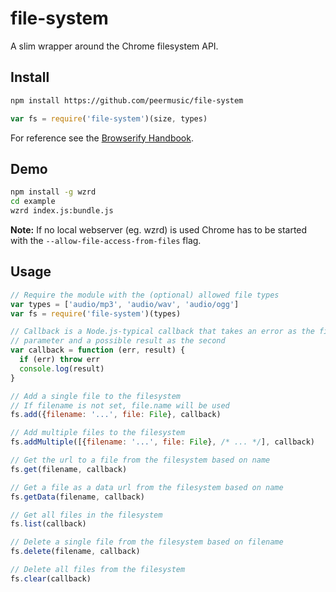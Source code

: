 # file-system

A slim wrapper around the Chrome filesystem API.


## Install

```sh
npm install https://github.com/peermusic/file-system
```

```js
var fs = require('file-system')(size, types)
```

For reference see the [Browserify Handbook](https://github.com/substack/browserify-handbook#how-node_modules-works).

## Demo

```sh
npm install -g wzrd
cd example
wzrd index.js:bundle.js
```

**Note:** If no local webserver (eg. wzrd) is used Chrome has to be started with the `--allow-file-access-from-files` flag.

## Usage

```js
// Require the module with the (optional) allowed file types
var types = ['audio/mp3', 'audio/wav', 'audio/ogg']
var fs = require('file-system')(types)

// Callback is a Node.js-typical callback that takes an error as the first
// parameter and a possible result as the second
var callback = function (err, result) {
  if (err) throw err
  console.log(result)
}

// Add a single file to the filesystem
// If filename is not set, file.name will be used
fs.add({filename: '...', file: File}, callback)

// Add multiple files to the filesystem
fs.addMultiple([{filename: '...', file: File}, /* ... */], callback)

// Get the url to a file from the filesystem based on name
fs.get(filename, callback)

// Get a file as a data url from the filesystem based on name
fs.getData(filename, callback)

// Get all files in the filesystem
fs.list(callback)

// Delete a single file from the filesystem based on filename
fs.delete(filename, callback)

// Delete all files from the filesystem
fs.clear(callback)
```
